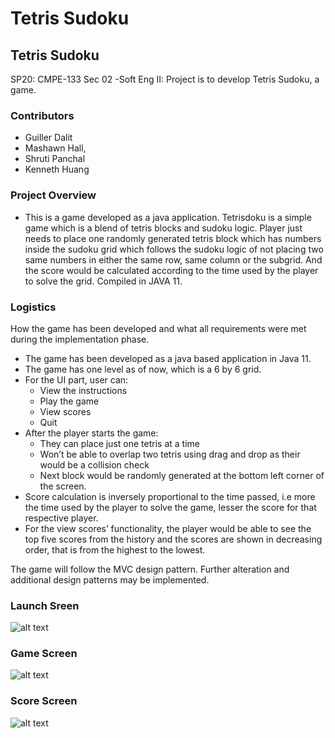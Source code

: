 # Tetris Sudoku

Tetris Sudoku
-------------------------

SP20: CMPE-133 Sec 02 -Soft Eng II: Project is to develop Tetris Sudoku, a game.

### Contributors
* Guiller Dalit
* Mashawn Hall, 
* Shruti Panchal
* Kenneth Huang

### Project Overview
* This is a game developed as a java application. Tetrisdoku is a simple game which is a blend of tetris blocks and sudoku logic. Player just needs to place one randomly generated tetris block which has numbers inside the sudoku grid which follows the sudoku logic of not placing two same numbers in either the same row, same column or the subgrid. And the score would be calculated according to the time used by the player to solve the grid.
Compiled in JAVA 11.

### Logistics
How the game has been developed and what all requirements were met during the implementation phase.
* The game has been developed as a java based application in Java 11. 
* The game has one level as of now, which is a 6 by 6 grid.
* For the UI part, user can:
  * View the instructions
  * Play the game
  * View scores
  * Quit
* After the player starts the game:
  * They can place just one tetris at a time
  * Won’t be able to overlap two tetris using drag and drop as their would be a collision check
  * Next block would be randomly generated at the bottom left corner of the screen.
* Score calculation is inversely proportional to the time passed, i.e more the time used by the player to solve the game, lesser the score for that respective player.
* For the view scores’ functionality, the player would be able to see the top five scores from the history and the scores are shown in decreasing order, that is from the highest to the lowest.

The game will follow the MVC design pattern. Further alteration and additional design patterns may be implemented. 

### Launch Sreen
![alt text](https://github.com/guiller-d/tetris-sudoku/blob/master/screenshots/st_image1.png)

### Game Screen
![alt text](https://github.com/guiller-d/tetris-sudoku/blob/master/screenshots/st_image2.png)

### Score Screen
![alt text](https://github.com/guiller-d/tetris-sudoku/blob/master/screenshots/st_image.png)



